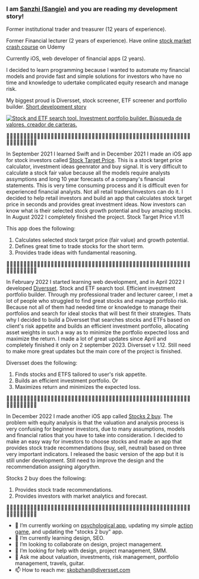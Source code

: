 ### I am <a href="https://twitter.com/Sanji_vals">Sanzhi (Sangie)</a> and you are reading my development story! 

Former institutional trader and treasurer (12 years of experience). 

Former Financial lecturer (2 years of experience). Have online <a href="https://www.udemy.com/course/financial-instruments-and-analysis/?referralCode=CFD1565180443B63D1F7">stock market crash course</a> on Udemy

Currently iOS, web developer of financial apps (2 years). 

I decided to learn programming because I wanted to automate my financial models and provide fast and simple solutions for investors who have no time and knowledge to udertake complicated equity research and manage risk. 

My biggest proud is Diversset, stock screener, ETF screener and portfolio builder. <a href="https://twitter.com/Sanji_vals">Short development story</a>

[![Stock and ETF search tool. Investment portfolio builder. Búsqueda de valores. creador de carteras.](https://img.youtube.com/vi/UEUqat0WRpU/0.jpg)](https://www.youtube.com/watch?v=UEUqat0WRpU)

🐛🐛🐛🐛🐛🐛🐛🐛🐛🐛🐛🐛🐛🐛🐛🐛🐛🐛🐛🐛🐛🐛🐛🐛🐛🐛🐛🐛🐛🐛🐛🐛🐛🐛🐛🐛🐛🐛🐛🐛🐛🐛🐛🐛🐛🐛🐛🐛🐛🐛🐛🐛🐛🐛🐛🐛🐛🐛🐛🐛🐛🐛🐛

In September 2021 I learned Swift and in December 2021 I made an iOS app for stock investors called <a href="https://apps.apple.com/us/app/stock-target-price/id1589969451">Stock Target Price</a>. This is a stock target price calculator, investment ideas geenrator and buy signal. It is very difficult to calculate a stock fair value because all the models require analysts assymptions and long 10 year forecasts of a company's financial statements. This is very time consuming process and it is difficult even for experienced financial analysts. Not all retail traders/investors can do it. I decided to help retail investors and build an app that calculates stock target price in seconds and provides great investment ideas. Now investors can know what is their selected stock growth potential and buy amazing stocks. In August 2022 I completely finished the project. Stock Target Price v1.11 

This app does the following:

1. Calculates selected stock target price (fair value) and growth potential.
2. Defines great time to trade stocks for the short term.
3. Provides trade ideas with fundamental reasoning.


🐛🐛🐛🐛🐛🐛🐛🐛🐛🐛🐛🐛🐛🐛🐛🐛🐛🐛🐛🐛🐛🐛🐛🐛🐛🐛🐛🐛🐛🐛🐛🐛🐛🐛🐛🐛🐛🐛🐛🐛🐛🐛🐛🐛🐛🐛🐛🐛🐛🐛🐛🐛🐛🐛🐛🐛🐛🐛🐛🐛🐛🐛🐛

In February 2022 I started learning web development, and in April 2022 I developed <a href="https://diversset.com/">Diversset</a>. Stock and ETF search tool. Efficient investment portfolio builder. Through my professional trader and lecturer career, I met a lot of people who struggled to find great stocks and manage portfolio risk. Because not all of them had needed time or knowledge to manage their portfolios and search for ideal stocks that will best fit their strategies. Thats why I decided to build a Diversset that searches stocks and ETFs based on client's risk appetite and builds an efficient investment portfolio, allocating asset weights in such a way as to minimize the portfolio expected loss and maximize the return. I made a lot of great updates since April and completely finished it only on 2 september 2023. Diversset v 1.12. Still need to make more great updates but the main core of the project is finished. 

Diversset does the following:

1. Finds stocks and ETFS tailored to user's risk appetite.
2. Builds an efficient investment portfolio.
   Or
3. Maximizes return and minimizes the expected loss.

🐛🐛🐛🐛🐛🐛🐛🐛🐛🐛🐛🐛🐛🐛🐛🐛🐛🐛🐛🐛🐛🐛🐛🐛🐛🐛🐛🐛🐛🐛🐛🐛🐛🐛🐛🐛🐛🐛🐛🐛🐛🐛🐛🐛🐛🐛🐛🐛🐛🐛🐛🐛🐛🐛🐛🐛🐛🐛🐛🐛🐛🐛🐛

In December 2022 I made another iOS app called <a href="https://apps.apple.com/us/app/stocks-2-buy/id6444135874">Stocks 2 buy</a>. The problem with equity analysis is that the valuation and analysis process is very confusing for beginner investors, due to many assumptions, models and financial ratios that you have to take into consideration.  I decided to make an easy way for investors to choose stocks and made an app that provides stock trade recommendations (buy, sell, neutral) based on three very important indicators. I released the basic version of the app but it is still under development. Still need to improve the design and the recommendation assigning algorythm. 

Stocks 2 buy does the following: 

1. Provides stock trade recommendations.
2. Provides investors with market analytics and forecast. 

🐛🐛🐛🐛🐛🐛🐛🐛🐛🐛🐛🐛🐛🐛🐛🐛🐛🐛🐛🐛🐛🐛🐛🐛🐛🐛🐛🐛🐛🐛🐛🐛🐛🐛🐛🐛🐛🐛🐛🐛🐛🐛🐛🐛🐛🐛🐛🐛🐛🐛🐛🐛🐛🐛🐛🐛🐛🐛🐛🐛🐛🐛🐛

- 🔭 I’m currently working on <a href="https://sites.google.com/diversset.com/psychological-app/home?pli=1">psychological app</a>, updating my simple <a href="https://apps.apple.com/kz/app/bally-catcher/id1658863100">action game</a>, and updating the "stocks 2 buy" app. 
- 🌱 I’m currently learning design, SEO.
- 👯 I’m looking to collaborate on design, project management. 
- 🤔 I’m looking for help with design, project management, SMM.
- 💬 Ask me about valuation, investments, risk management, portfolio management, travels, guitar.
- 📫 How to reach me: skobzhan@diversset.com

